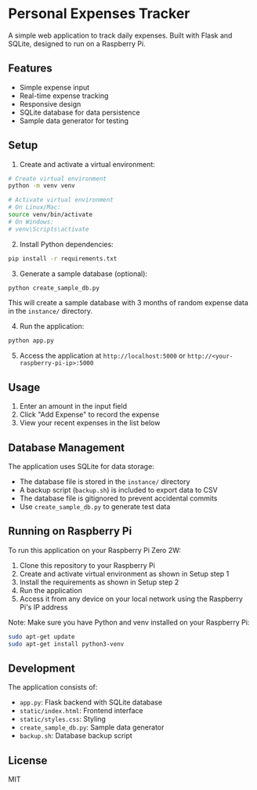 # Personal Expenses Tracker

A simple web application to track daily expenses. Built with Flask and SQLite, designed to run on a Raspberry Pi.

## Features

- Simple expense input
- Real-time expense tracking
- Responsive design
- SQLite database for data persistence
- Sample data generator for testing

## Setup

1. Create and activate a virtual environment:
```bash
# Create virtual environment
python -m venv venv

# Activate virtual environment
# On Linux/Mac:
source venv/bin/activate
# On Windows:
# venv\Scripts\activate
```

2. Install Python dependencies:
```bash
pip install -r requirements.txt
```

3. Generate a sample database (optional):
```bash
python create_sample_db.py
```
This will create a sample database with 3 months of random expense data in the `instance/` directory.

4. Run the application:
```bash
python app.py
```

5. Access the application at `http://localhost:5000` or `http://<your-raspberry-pi-ip>:5000`

## Usage

1. Enter an amount in the input field
2. Click "Add Expense" to record the expense
3. View your recent expenses in the list below

## Database Management

The application uses SQLite for data storage:
- The database file is stored in the `instance/` directory
- A backup script (`backup.sh`) is included to export data to CSV
- The database file is gitignored to prevent accidental commits
- Use `create_sample_db.py` to generate test data

## Running on Raspberry Pi

To run this application on your Raspberry Pi Zero 2W:

1. Clone this repository to your Raspberry Pi
2. Create and activate virtual environment as shown in Setup step 1
3. Install the requirements as shown in Setup step 2
4. Run the application
5. Access it from any device on your local network using the Raspberry Pi's IP address

Note: Make sure you have Python and venv installed on your Raspberry Pi:
```bash
sudo apt-get update
sudo apt-get install python3-venv
```

## Development

The application consists of:
- `app.py`: Flask backend with SQLite database
- `static/index.html`: Frontend interface
- `static/styles.css`: Styling
- `create_sample_db.py`: Sample data generator
- `backup.sh`: Database backup script

## License

MIT 